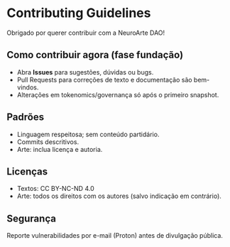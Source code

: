 # Contributing Guidelines

Obrigado por querer contribuir com a NeuroArte DAO!

## Como contribuir agora (fase fundação)
- Abra **Issues** para sugestões, dúvidas ou bugs.
- Pull Requests para correções de texto e documentação são bem-vindos.
- Alterações em tokenomics/governança só após o primeiro snapshot.

## Padrões
- Linguagem respeitosa; sem conteúdo partidário.
- Commits descritivos.
- Arte: inclua licença e autoria.

## Licenças
- Textos: CC BY-NC-ND 4.0
- Arte: todos os direitos com os autores (salvo indicação em contrário).

## Segurança
Reporte vulnerabilidades por e-mail (Proton) antes de divulgação pública.
